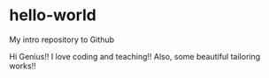 # hello-world
My intro repository to Github

Hi Genius!!
I love coding and teaching!!
Also, some beautiful tailoring works!!
